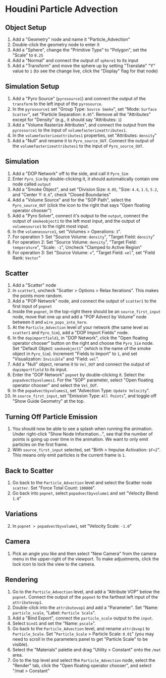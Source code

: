 # Houdini Particle Advection

## Object Setup

1. Add a "Geometry" node and name it "Particle_Advection"
2. Double-click the geometry node to enter it
3. Add a "Sphere", change the "Primitive Type" to "Polygon", set the "Scale" to `0.25`
4. Add a "Normal" and connect the output of `sphere1` to its input
5. Add a "Transform" and move the sphere up by setting "Translate" "Y" value to `1` (to see the change live, click the "Display" flag for that node)

## Simulation Setup

1. Add a "Pyro Source" (`pyrosource1`) and connect the output of the `transform` to the left input of the `pyrosource`.
2. In the `pyrosource1` set "Group Type: `Source Smoke`", set "Mode: `Surface Scatter`", set "Particle Separation: `0.05`". Remove all the "Attributes" except for "Density" (e.g., it should say "Attributes: `1`)
3. Add a "Volume Rasterize Attributes", and connect the output from the `pyrosource1` to the input of `volumefasterizeattributes1`.
4. In the `volumefasterizeattributes1` properties, set "Attributes: `density`"
5. Add a "Null" and rename it to `Pyro_source_OUT`. Connect the output of the `volumefasterizeattributes1` to the input of `Pyro_source_OUT`.

## Simulation

1. Add a "DOP Network" off to the side, and call it `Pyro_Sim`
2. Enter `Pyro_Sim` by double-clicking it, it should automatically contain one node called `output`
3. Add a "Smoke Object", and set "Division Size: `0.05`, "Size: `4.4`, `1.5`, `5.2`, and "Center Y: `0.6`", check "Closed Boundaries"
4. Add a "Volume Source" and for the "SOP Path", select the `Pyro_source_OUT` (click the icon to the right that says "Open floating operator chooser")
5. Add a "Pyro Solver", connect it's output to the `output`, connect the output of `smokeobject1` to the left most input, and the output of `volumesource1` to the right most input.
6. In the `volumnesource1`, set "Volumes > Operations: `3`".
7. For operation 1: Set "Source Volume: `density`", "Target Field: `density`" 
8. For operation 2: Set "Source Volume: `density`", "Target Field: `temperature`", "Scale: `-1`", Uncheck "Clamped to Active Region"
9. For operation 3: Set "Source Volume: `v`", "Target Field: `vel`", set "Field Rank: `Vector`"

## Scatter

1. Add a "Scatter" node
2. In `scatter1`, uncheck "Scatter > Options > Relax Iterations". This makes the points more random.
3. Add a "POP Network" node, and connect the output of `scatter1` to the first input of `popnet`
4. Inside the `popnet`, in the top-right there should be an `source_first_input` node, move that one up and add a "POP Advect by Volume" node between it and `wire_pops_into_here`.
5. At the `Particle_Advection` level of your network (the same level as `scatter1` and `Pyro_Sim`), add a "DOP Import Fields" node.
6. In the `dopimportfield1`, in "DOP Network", click the "Open floating operator chooser" button on the right and choose the `Pyro_Sim` node. Set "Default Object: `smokeobject1`" (which is the name of the smoke object in `Pyro_Sim`). Increment "Fields to Import" to `1`, and set "Visualization: `Invisible`" and "Field: `vel`".
7. Add a "Null" object, rename it to `Vel_OUT` and connect the output of `dopimportfield` to its input.
8. Enter the "DOP Network" `popnet` by double-clicking it. Select the `popadvectbyvolumes1`. For the "SOP" parameter, select "Open floating operator chooser" and select the `Vel_OUT`.
9. In the `popadvectbyvolumes1`, set "Advection Type: `Update Velocity`".
10. In `source_first_input`, set "Emission Type: `All Points`", and toggle off "Show Guide Geometry" at the top.

## Turning Off Particle Emission

1. You should now be able to see a splash when running the animation. Under right-click "Show Node Information...", see that the number of points is going up over time in the animation. We want to only emit particles on the first frame.
2. With `source_first_input` selected, set "Birth > Impulse Activation: `$F<2`". This means only emit particles is the current frame is `1`.

## Back to Scatter

1. Go back to the `Particle_Advection` level and select the Scatter node `scatter`. Set "Force Total Count: `100000`".
2. Go back into `popnet`, select `popadvectbyvolume1` and set "Velocity Blend: `1.0`"

## Variations

2. In `popnet > popadvectbyvolume1`, set "Velocity Scale: `-1.0`"

## Camera

1. Pick an angle you like and then select "New Camera" from the camera menu in the upper-right of the viewport. To make adjustments, click the lock icon to lock the view to the camera.

## Rendering

1. Go to the `Particle_Advection` level, and add a "Attribute VOP" below the `popnet`. Connect the output of the `popnet` to the farthest left input of the `attributevop1`.
2. Double-click into the `attributevop1` and add a "Parameter". Set "Name: `particle_scale`, "Label: `Particle Scale`".
3. Add a "Bind Export", connect the `particle_scale` output to the `input`.
4. Select `bind1` and set the "Name: `pscale`".
5. Go back to the `Particle_Advection` level, and rename `attribvop1` to `Particle_Scale`. Set "`Particle_Scale` > Particle Scale: `0.01`" (you may need to scroll in the parameters panel to get "Particle Scale" to be visible).
6. Select the "Materials" palette and drag "Utility > Constant" onto the `/mat` area.
7. Go to the top level and select the `Particle_Advection` node, select the "Render" tab, click the "Open floating operator chooser", and select "/mat > Constant"